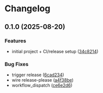# Changelog

## 0.1.0 (2025-08-20)


### Features

* initial project + CI/release setup ([34c8214](https://github.com/lorerlrolerl/geow/commit/34c8214e787b6ff5c275379420f3523f797386d7))


### Bug Fixes

* trigger release ([6cad234](https://github.com/lorerlrolerl/geow/commit/6cad234b13888cbc2a268164d378e4217eb3058e))
* wire release-please ([a4f38be](https://github.com/lorerlrolerl/geow/commit/a4f38bee096c11d8e71e6d86182e06ebb14d7896))
* workflow_dispatch ([ce6e2d6](https://github.com/lorerlrolerl/geow/commit/ce6e2d603440050389a7a2bd826c47507be236a1))
